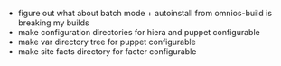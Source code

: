 * figure out what about batch mode + autoinstall from omnios-build is breaking my builds
* make configuration directories for hiera and puppet configurable
* make var directory tree for puppet configurable
* make site facts directory for facter configurable
